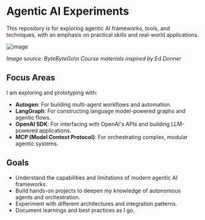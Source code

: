 # Agentic AI Experiments

This repository is for exploring agentic AI frameworks, tools, and techniques, with an emphasis on practical skills and real-world applications.

![image](https://github.com/user-attachments/assets/ae50995d-3854-419f-bc07-38b5267b143c)

*Image source: ByteByteGo*\n
*Course materials inspired by Ed Donner*

## Focus Areas

I am exploring and prototyping with:
- **Autogen**: For building multi-agent workflows and automation.
- **LangGraph**: For constructing language model-powered graphs and agentic flows.
- **OpenAI SDK**: For interfacing with OpenAI's APIs and building LLM-powered applications.
- **MCP (Model Context Protocol)**: For orchestrating complex, modular agentic systems.

## Goals
- Understand the capabilities and limitations of modern agentic AI frameworks.
- Build hands-on projects to deepen my knowledge of autonomous agents and orchestration.
- Experiment with different architectures and integration patterns.
- Document learnings and best practices as I go.
